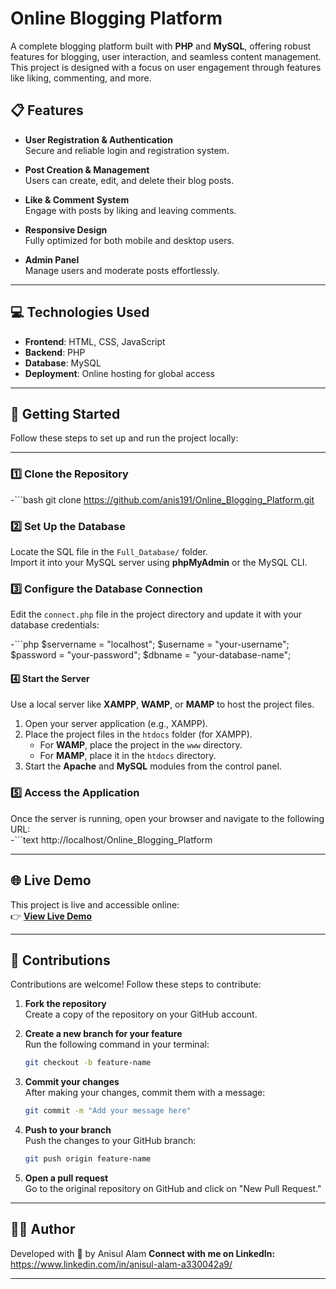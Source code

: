 # Online Blogging Platform

A complete blogging platform built with **PHP** and **MySQL**, offering robust features for blogging, user interaction, and seamless content management. This project is designed with a focus on user engagement through features like liking, commenting, and more.

## 📋 Features

- **User Registration & Authentication**  
  Secure and reliable login and registration system.
  
- **Post Creation & Management**  
  Users can create, edit, and delete their blog posts.
  
- **Like & Comment System**  
  Engage with posts by liking and leaving comments.
  
- **Responsive Design**  
  Fully optimized for both mobile and desktop users.
  
- **Admin Panel**  
  Manage users and moderate posts effortlessly.

---

## 💻 Technologies Used

- **Frontend**: HTML, CSS, JavaScript  
- **Backend**: PHP  
- **Database**: MySQL  
- **Deployment**: Online hosting for global access

---

## 🚀 Getting Started

Follow these steps to set up and run the project locally:

---

### 1️⃣ Clone the Repository

-```bash
git clone https://github.com/anis191/Online_Blogging_Platform.git

### 2️⃣ Set Up the Database
Locate the SQL file in the `Full_Database/` folder.  
Import it into your MySQL server using **phpMyAdmin** or the MySQL CLI.

### 3️⃣ Configure the Database Connection
Edit the `connect.php` file in the project directory and update it with your database credentials:

-```php
$servername = "localhost";
$username = "your-username";
$password = "your-password";
$dbname = "your-database-name";

#### 4️⃣ Start the Server
Use a local server like **XAMPP**, **WAMP**, or **MAMP** to host the project files.  

1. Open your server application (e.g., XAMPP).  
2. Place the project files in the `htdocs` folder (for XAMPP).  
   - For **WAMP**, place the project in the `www` directory.  
   - For **MAMP**, place it in the `htdocs` directory.  
3. Start the **Apache** and **MySQL** modules from the control panel.  

### 5️⃣ Access the Application

Once the server is running, open your browser and navigate to the following URL:  
-```text
http://localhost/Online_Blogging_Platform

---

## 🌐 Live Demo

This project is live and accessible online:  
👉 [**View Live Demo**](onlineBlog.infinityfreeapp.com)

---

## 🤝 Contributions

Contributions are welcome! Follow these steps to contribute:

1. **Fork the repository**  
   Create a copy of the repository on your GitHub account.

2. **Create a new branch for your feature**  
   Run the following command in your terminal:
   ```bash
   git checkout -b feature-name

3. **Commit your changes**  
   After making your changes, commit them with a message:
   ```bash
   git commit -m "Add your message here"

4. **Push to your branch**  
   Push the changes to your GitHub branch:
   ```bash
   git push origin feature-name

5. **Open a pull request**  
   Go to the original repository on GitHub and click on "New Pull Request."

---

## 🧑‍💻 Author

Developed with 💙 by Anisul Alam
**Connect with me on LinkedIn:** https://www.linkedin.com/in/anisul-alam-a330042a9/

---